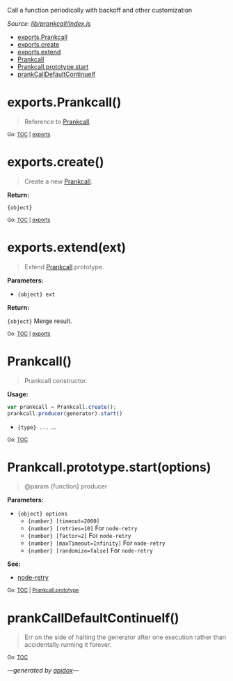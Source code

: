 Call a function periodically with backoff and other customization

_Source: [lib/prankcall/index.js](../lib/prankcall/index.js)_

<a name="tableofcontents"></a>

- <a name="toc_exportsprankcall"></a><a name="toc_exports"></a>[exports.Prankcall](#exportsprankcall)
- <a name="toc_exportscreate"></a>[exports.create](#exportscreate)
- <a name="toc_exportsextendext"></a>[exports.extend](#exportsextendext)
- <a name="toc_prankcall"></a>[Prankcall](#prankcall)
- <a name="toc_prankcallprototypestartoptions"></a><a name="toc_prankcallprototype"></a>[Prankcall.prototype.start](#prankcallprototypestartoptions)
- <a name="toc_prankcalldefaultcontinueif"></a>[prankCallDefaultContinueIf](#prankcalldefaultcontinueif)

<a name="exports"></a>

# exports.Prankcall()

> Reference to [Prankcall](#prankcall).

<sub>Go: [TOC](#tableofcontents) | [exports](#toc_exports)</sub>

# exports.create()

> Create a new [Prankcall](#prankcall).

**Return:**

`{object}`

<sub>Go: [TOC](#tableofcontents) | [exports](#toc_exports)</sub>

# exports.extend(ext)

> Extend [Prankcall](#prankcall).prototype.

**Parameters:**

- `{object} ext`

**Return:**

`{object}` Merge result.

<sub>Go: [TOC](#tableofcontents) | [exports](#toc_exports)</sub>

# Prankcall()

> Prankcall constructor.

**Usage:**

```js
var prankcall = Prankcall.create();
prankcall.producer(generator).start()
```

- `{type} ...` ...

<sub>Go: [TOC](#tableofcontents)</sub>

<a name="prankcallprototype"></a>

# Prankcall.prototype.start(options)

> @param {function} producer

**Parameters:**

- `{object} options`
  - `{number} [timeout=2000]`
  - `{number} [retries=10]` For `node-retry`
  - `{number} [factor=2]` For `node-retry`
  - `{number} [maxTimeout=Infinity]` For `node-retry`
  - `{number} [randomize=false]` For `node-retry`

**See:**

- [node-retry](https://github.com/tim-kos/node-retry#api)

<sub>Go: [TOC](#tableofcontents) | [Prankcall.prototype](#toc_prankcallprototype)</sub>

# prankCallDefaultContinueIf()

> Err on the side of halting the generator after one execution
rather than accidentally running it forever.

<sub>Go: [TOC](#tableofcontents)</sub>

_&mdash;generated by [apidox](https://github.com/codeactual/apidox)&mdash;_
